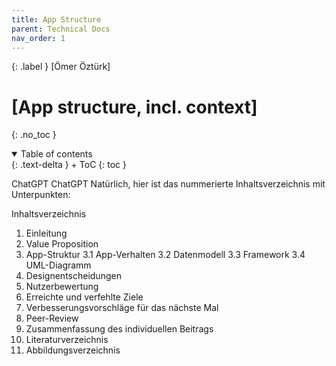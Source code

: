 ```yaml
---
title: App Structure
parent: Technical Docs
nav_order: 1
---
```


{: .label }
[Ömer Öztürk]

# [App structure, incl. context]
{: .no_toc }

<details open markdown="block">
{: .text-delta }
<summary>Table of contents</summary>
+ ToC
{: toc }
</details>

ChatGPT
ChatGPT
Natürlich, hier ist das nummerierte Inhaltsverzeichnis mit Unterpunkten:

Inhaltsverzeichnis

1. Einleitung
2. Value Proposition
3. App-Struktur
3.1 App-Verhalten
3.2 Datenmodell
3.3 Framework
3.4 UML-Diagramm
4. Designentscheidungen
5. Nutzerbewertung
6. Erreichte und verfehlte Ziele
7. Verbesserungsvorschläge für das nächste Mal
8. Peer-Review
9. Zusammenfassung des individuellen Beitrags
10. Literaturverzeichnis
11. Abbildungsverzeichnis